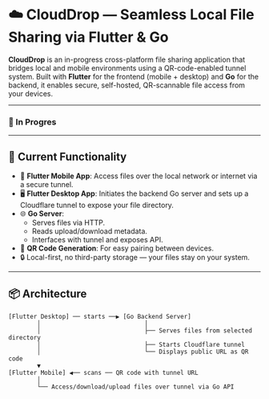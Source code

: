# ☁️ CloudDrop — Seamless Local File Sharing via Flutter & Go

**CloudDrop** is an in-progress cross-platform file sharing application that bridges local and mobile environments using a QR-code-enabled tunnel system. Built with **Flutter** for the frontend (mobile + desktop) and **Go** for the backend, it enables secure, self-hosted, QR-scannable file access from your devices.

---
### 🚧 In Progres
---
## 🔧 Current Functionality

- 📱 **Flutter Mobile App**: Access files over the local network or internet via a secure tunnel.
- 🖥️ **Flutter Desktop App**: Initiates the backend Go server and sets up a Cloudflare tunnel to expose your file directory.
- 🌐 **Go Server**:
  - Serves files via HTTP.
  - Reads upload/download metadata.
  - Interfaces with tunnel and exposes API.
- 📸 **QR Code Generation**: For easy pairing between devices.
- 🔒 Local-first, no third-party storage — your files stay on your system.

---

## 📦 Architecture

```text
[Flutter Desktop] ── starts ──▶ [Go Backend Server]
        │                             │
        │                             ├── Serves files from selected directory
        │                             ├── Starts Cloudflare tunnel
        │                             └── Displays public URL as QR code
        ▼
[Flutter Mobile] ◀── scans ── QR code with tunnel URL
        │
        └── Access/download/upload files over tunnel via Go API
